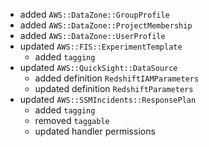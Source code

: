 - added `AWS::DataZone::GroupProfile`
- added `AWS::DataZone::ProjectMembership`
- added `AWS::DataZone::UserProfile`
- updated `AWS::FIS::ExperimentTemplate`
  - added `tagging`
- updated `AWS::QuickSight::DataSource`
  - added definition `RedshiftIAMParameters`
  - updated definition `RedshiftParameters`
- updated `AWS::SSMIncidents::ResponsePlan`
  - added `tagging`
  - removed `taggable`
  - updated handler permissions
